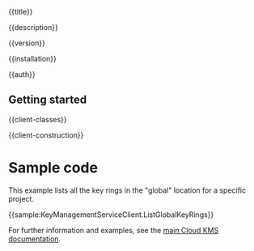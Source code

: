 {{title}}

{{description}}

{{version}}

{{installation}}

{{auth}}

## Getting started

{{client-classes}}

{{client-construction}}

# Sample code

This example lists all the key rings in the "global" location for a specific project.

{{sample:KeyManagementServiceClient.ListGlobalKeyRings}}

For further information and examples, see the [main Cloud KMS
documentation](https://cloud.google.com/kms/docs/reference/libraries#client-libraries-install-csharp).
